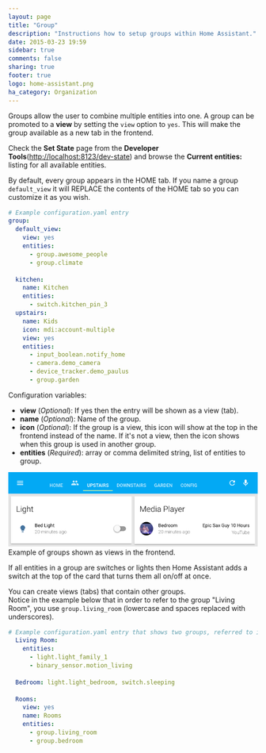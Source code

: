 ```yaml
---
layout: page
title: "Group"
description: "Instructions how to setup groups within Home Assistant."
date: 2015-03-23 19:59
sidebar: true
comments: false
sharing: true
footer: true
logo: home-assistant.png
ha_category: Organization
---
```


Groups allow the user to combine multiple entities into one. A group can be promoted to a **view** by setting the `view` option to `yes`. This will make the group available as a new tab in the frontend.

Check the **Set State** page from the **Developer Tools**([http://localhost:8123/dev-state](http://localhost:8123/dev-state)) and browse the **Current entities:** listing for all available entities.

By default, every group appears in the HOME tab. If you name a group `default_view` it will REPLACE the contents of the HOME tab so you can customize it as you wish.

```yaml
# Example configuration.yaml entry
group:
  default_view:
    view: yes
    entities:
      - group.awesome_people
      - group.climate

  kitchen:
    name: Kitchen
    entities:
      - switch.kitchen_pin_3
  upstairs:
    name: Kids
    icon: mdi:account-multiple
    view: yes
    entities:
      - input_boolean.notify_home
      - camera.demo_camera
      - device_tracker.demo_paulus
      - group.garden
```

Configuration variables:

- **view** (*Optional*): If yes then the entry will be shown as a view (tab).
- **name** (*Optional*): Name of the group.
- **icon** (*Optional*): If the group is a view, this icon will show at the top in the frontend instead of the name. If it's not a view, then the icon shows when this group is used in another group.
- **entities** (*Required*): array or comma delimited string, list of entities to group.

<p class='img'>
<img src='/images/blog/2016-01-release-12/views.png'>
Example of groups shown as views in the frontend.
</p>

If all entities in a group are switches or lights then Home Assistant adds a switch at the top of the card that turns them all on/off at once.

You can create views (tabs) that contain other groups.  
Notice in the example below that in order to refer to the group "Living Room", you use `group.living_room` (lowercase and spaces replaced with underscores).

```yaml
# Example configuration.yaml entry that shows two groups, referred to in a view group (tab)
  Living Room:
    entities:
      - light.light_family_1
      - binary_sensor.motion_living

  Bedroom: light.light_bedroom, switch.sleeping

  Rooms:
    view: yes                                 
    name: Rooms
    entities:
      - group.living_room                                 
      - group.bedroom                                                                                                                                          
``` 
